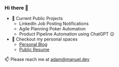 ### Hi there 👋


- 🔭 Current Public Projects
  - LinkedIn Job Posting Notifications
  - Agile Planning Poker Automation
  - Product Pipeline Automation using ChatGPT 😉
- 🌌 Checkout my personal spaces
  - [Personal Blog](https://blog.manuel.dev)
  - [Public Resume](https://adam.manuel.dev)

📫 Please reach me at adam@manuel.dev
